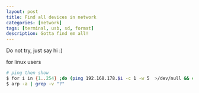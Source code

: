 ```yaml
---
layout: post
title: Find all devices in network
categories: [network]
tags: [terminal, usb, sd, format]
description: Gotta find em all!
---
```


Do not try, just say hi :)

for linux users

``` bash
# ping then show
$ for i in {1..254} ;do (ping 192.168.178.$i -c 1 -w 5  >/dev/null && echo "192.168.1.$i" &) ;done
$ arp -a | grep -v "?"
```

